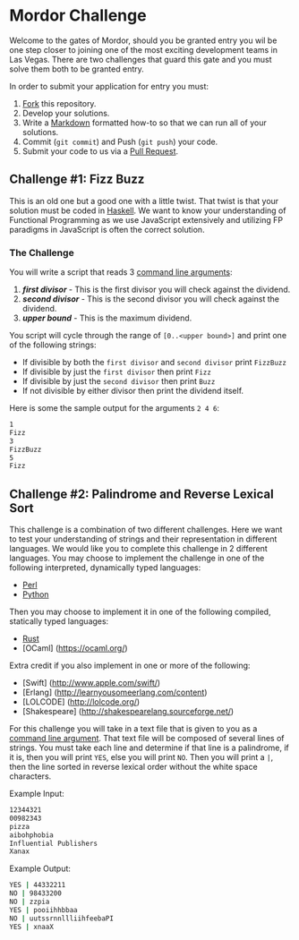 Mordor Challenge
================

Welcome to the gates of Mordor, should you be granted entry you wil be one step closer
to joining one of the most exciting development teams in Las Vegas.  There are 
two challenges that guard this gate and you must solve them both to be granted entry.

In order to submit your application for entry you must:

1. [Fork](https://help.github.com/articles/fork-a-repo/) this repository.  
2. Develop your solutions.
3. Write a [Markdown](https://help.github.com/articles/github-flavored-markdown/) 
   formatted how-to so that we can run all of your solutions.
4. Commit (`git commit`) and Push (`git push`) your code.
5. Submit your code to us via a [Pull Request](https://help.github.com/articles/using-pull-requests/).

Challenge #1: Fizz Buzz
------------------------
This is an old one but a good one with a little twist.  That twist is that your 
solution must be coded in [Haskell](https://www.haskell.org/haskellwiki/Haskell). 
We want to know your understanding of Functional Programming as we use JavaScript
extensively and utilizing FP paradigms in JavaScript is often the correct solution. 

### The Challenge
You will write a script that reads 3 [command line arguments](https://en.wikipedia.org/wiki/Command-line_interface#Arguments):

1. ***first divisor*** - This is the first divisor you will check against the 
													dividend.
2. ***second divisor*** - This is the second divisor you will check against the 
													dividend.
3. ***upper bound*** - This is the maximum dividend.

You script will cycle through the range of `[0..<upper bound>]` and print one of the following strings:

* If divisible by both the `first divisor` and `second divisor` print `FizzBuzz`
* If divisible by just the `first divisor` then print `Fizz`
* If divisible by just the `second divisor` then print `Buzz`
* If not divisible by either divisor then print the dividend itself.

Here is some the sample output for the arguments `2 4 6`:

```bash
1
Fizz
3
FizzBuzz
5
Fizz
```

Challenge #2: Palindrome and Reverse Lexical Sort
-------------------------------------------------
This challenge is a combination of two different challenges.  Here we want to 
test your understanding of strings and their representation in different
languages. We would like you to complete this challenge in 2 different languages.
You may choose to implement the challenge in one of the following interpreted, 
dynamically typed languages:

* [Perl](http://www.perl.org)
* [Python](https://www.python.org)

Then you may choose to implement it in one of the following compiled, 
statically typed languages:

* [Rust](http://www.rust-lang.org)
* [OCaml] (https://ocaml.org/)

Extra credit if you also implement in one or more of the following:

* [Swift] (http://www.apple.com/swift/)
* [Erlang] (http://learnyousomeerlang.com/content)
* [LOLCODE] (http://lolcode.org/)
* [Shakespeare] (http://shakespearelang.sourceforge.net/)

For this challenge you will take in a text file that is given to you as a 
[command line argument](https://en.wikipedia.org/wiki/Command-line_interface#Arguments).  That text file will be composed of several lines of
strings.  You must take each line and determine if that line is a palindrome,
if it is, then you will print `YES`, else you will print `NO`.  Then you will 
print a `|`, then the line sorted in reverse lexical order without the white 
space characters.

Example Input:
```bash
12344321
00982343
pizza
aibohphobia
Influential Publishers
Xanax
```

Example Output:
```bash
YES | 44332211
NO | 98433200
NO | zzpia
YES | pooiihhbbaa
NO | uutssrnnllliihfeebaPI
YES | xnaaX
```

